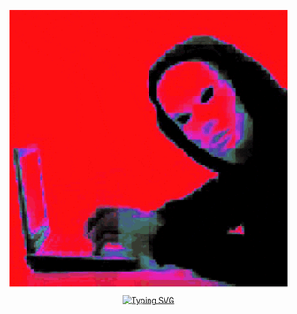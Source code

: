 
<p align="center"><img src="https://raw.githubusercontent.com/w0lf403/w0lf403/refs/heads/main/img/giphy.gif" width="100%" height="500"/></p>

<div align="center">
  <a href="https://git.io/typing-svg">
    <img src="https://readme-typing-svg.demolab.com?font=Fira+Code&pause=500&color=22F700&width=480&lines=hi,+there." alt="Typing SVG" />
  </a>
</div>

